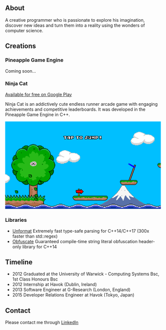 ## About
A creative programmer who is passionate to explore his imagination, discover new ideas and turn them into a reality using the wonders of computer science.

## Creations
### Pineapple Game Engine
Coming soon...

### Ninja Cat
[Available for free on Google Play](https://play.google.com/store/apps/details?id=com.pineapple.ninjacat)

Ninja Cat is an addictively cute endless runner arcade game with engaging achievements and competitive leaderboards. It was developed in the Pineapple Game Engine in C++.
<div style="align:center;">
  <a href="https://play.google.com/store/apps/details?id=com.pineapple.ninjacat"><img src="./Images/ninjacat1.png" /></a>
</div>

### Libraries
 - [Unformat](./Unformat/) Extremely fast type-safe parsing for C++14/C++17 (300x faster than std::regex)
 - [Obfuscate](./Obfuscate/) Guaranteed compile-time string literal obfuscation header-only library for C++14

## Timeline
 - 2012 Graduated at the University of Warwick - Computing Systems Bsc, 1st Class Honours Bsc
 - 2012 Internship at Havok (Dublin, Ireland)
 - 2013 Software Engineer at G-Research (London, England)
 - 2015 Developer Relations Engineer at Havok (Tokyo, Japan)

## Contact
Please contact me through [LinkedIn](https://www.linkedin.com/in/adam-yaxley-53249442/)
